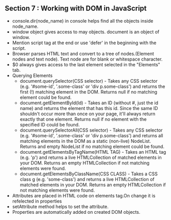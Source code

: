 ## Section 7 : Working with DOM in JavaScript
- console.dir(node_name) in console helps find all the objects inside node_name.
- window object gives access to may objects. document is an object of window.
- Mention script tag at the end or use 'defer' in the beginning with the script.
- Browser parses HTML text and convert to a tree of nodes.(Element nodes and text node). Text node are for blank or whitespace character.
- $0 always gives access to the last element selected in the "Elements" tab.
- Querying Elements
    - document.querySelector(CSS selector) - Takes any CSS selector (e.g. '#some-id', '.some-class' or 'div p.some-class') and returns the first (!) matching element in the DOM. Returns null if no matching element could be found.
    - document.getElementById(Id) - Takes an ID (without #, just the id name) and returns the element that has this id. Since the same ID shouldn't occur more than once on your page, it'll always return exactly that one element. Returns null if no element with the specified ID could be found.
    - document.querySelectorAll(CSS selector) - Takes any CSS selector (e.g. '#some-id', '.some-class' or 'div p.some-class') and returns all matching elements in the DOM as a static (non-live) NodeList. Returns and empty NodeList if no matching element could be found.
    - document.getElementsByTagName(HTML TAG) - Takes an HTML tag (e.g. 'p') and returns a live HTMLCollection of matched elements in your DOM. Returns an empty HTMLCollection if not matching elements were found.
    - document.getElementsByClassName(CSS CLASS) - Takes a CSS class g (e.g. 'some-class') and returns a live HTMLCollection of matched elements in your DOM. Returns an empty HTMLCollection if not matching elements were found.
- Attributes are placed in HTML code on elements tag.On change it is refelected in properties
- setAttribute method helps to set the attribute.
- Properties are automatically added on created DOM objects.
